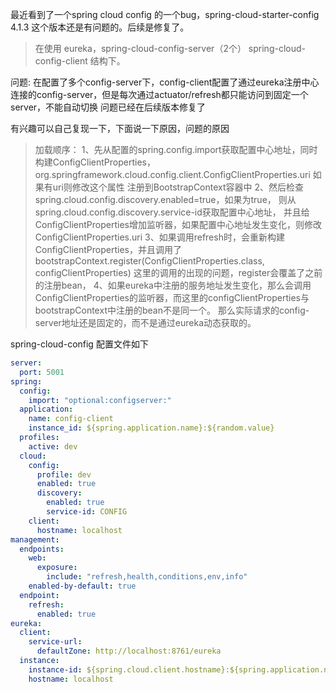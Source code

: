 最近看到了一个spring cloud config 的一个bug，spring-cloud-starter-config 4.1.3 这个版本还是有问题的。后续是修复了。
> 在使用 eureka，spring-cloud-config-server（2个） spring-cloud-config-client 结构下。 

问题: 在配置了多个config-server下，config-client配置了通过eureka注册中心连接的config-server，但是每次通过actuator/refresh都只能访问到固定一个server，不能自动切换
问题已经在后续版本修复了

有兴趣可以自己复现一下，下面说一下原因，问题的原因
> 加载顺序：
> 1、先从配置的spring.config.import获取配置中心地址，同时构建ConfigClientProperties，org.springframework.cloud.config.client.ConfigClientProperties.uri 如果有uri则修改这个属性
>   注册到BootstrapContext容器中
> 2、然后检查spring.cloud.config.discovery.enabled=true，如果为true， 
>   则从spring.cloud.config.discovery.service-id获取配置中心地址，
>   并且给ConfigClientProperties增加监听器，如果配置中心地址发生变化，则修改ConfigClientProperties.uri
> 3、如果调用refresh时，会重新构建ConfigClientProperties，并且调用了bootstrapContext.register(ConfigClientProperties.class, configClientProperties)
>   这里的调用的出现的问题，register会覆盖了之前的注册bean，
> 4、如果eureka中注册的服务地址发生变化，那么会调用ConfigClientProperties的监听器，而这里的configClientProperties与bootstrapContext中注册的bean不是同一个。
>   那么实际请求的config-server地址还是固定的，而不是通过eureka动态获取的。


spring-cloud-config 配置文件如下

```yml
server:
  port: 5001
spring:
  config:
    import: "optional:configserver:"
  application:
    name: config-client
    instance_id: ${spring.application.name}:${random.value}
  profiles:
    active: dev
  cloud:
    config:
      profile: dev
      enabled: true
      discovery:
        enabled: true
        service-id: CONFIG
    client:
      hostname: localhost
management:
  endpoints:
    web:
      exposure:
        include: "refresh,health,conditions,env,info"
    enabled-by-default: true
  endpoint:
    refresh:
      enabled: true
eureka:
  client:
    service-url:
      defaultZone: http://localhost:8761/eureka
  instance:
    instance-id: ${spring.cloud.client.hostname}:${spring.application.name}:${spring.application.instance_id:${server.port}}
    hostname: localhost
```